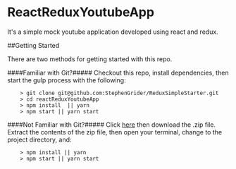 # ReactReduxYoutubeApp

It's a simple mock youtube application developed using react and redux.

##Getting Started

There are two methods for getting started with this repo.

####Familiar with Git?#####
Checkout this repo, install dependencies, then start the gulp process with the following:

```
	> git clone git@github.com:StephenGrider/ReduxSimpleStarter.git
	> cd reactReduxYoutubeApp
	> npm install  || yarn
	> npm start || yarn start
```

####Not Familiar with Git?#####
Click [here](https://github.com/sairamchappidi/reactYoutubeapp/releases) then download the .zip file.  Extract the contents of the zip file, then open your terminal, change to the project directory, and:

```
	> npm install || yarn 
	> npm start || yarn start
	
```
